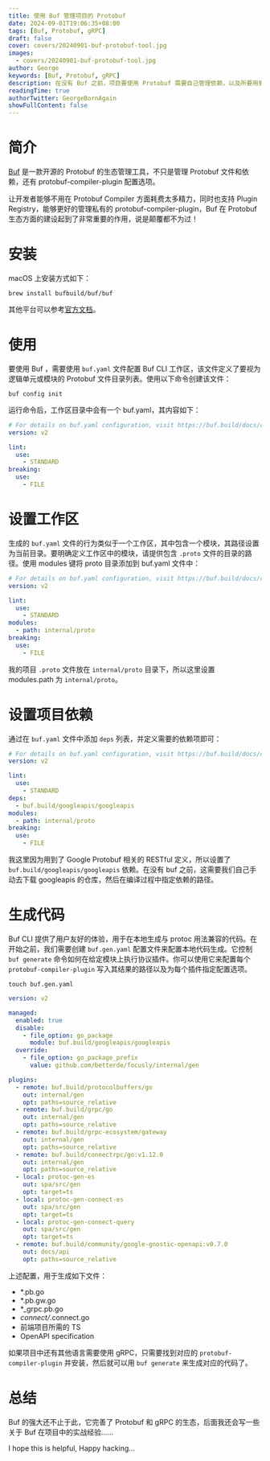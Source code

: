 ```yaml
---
title: 使用 Buf 管理项目的 Protobuf
date: 2024-09-01T19:06:35+08:00
tags: [Buf, Protobuf, gRPC]
draft: false
cover: covers/20240901-buf-protobuf-tool.jpg
images:
  - covers/20240901-buf-protobuf-tool.jpg
author: George
keywords: [Buf, Protobuf, gRPC]
description: 在没有 Buf 之前，项目要使用 Protobuf 需要自己管理依赖，以及所要用到的一些 protobuf-compiler-plugin，这对于开发者来说增加了不少心智负担。
readingTime: true
authorTwitter: GeorgeBornAgain
showFullContent: false
---
```


# 简介

[Buf](https://buf.build/) 是一款开源的 Protobuf 的生态管理工具，不只是管理 Protobuf 文件和依赖，还有 protobuf-compiler-plugin 配置选项。

让开发者能够不用在 Protobuf Compiler 方面耗费太多精力，同时也支持 Plugin Registry，能够更好的管理私有的 protobuf-compiler-plugin，Buf 在 Protobuf 生态方面的建设起到了非常重要的作用，说是颠覆都不为过！

# 安装

macOS 上安装方式如下：

```shell
brew install bufbuild/buf/buf
```

其他平台可以参考[官方文档](https://buf.build/docs/installation)。

# 使用

要使用 Buf ，需要使用 `buf.yaml` 文件配置 Buf CLI 工作区，该文件定义了要视为逻辑单元或模块的 Protobuf 文件目录列表。使用以下命令创建该文件：

```shell
buf config init
```

运行命令后，工作区目录中会有一个 buf.yaml，其内容如下：

```yaml
# For details on buf.yaml configuration, visit https://buf.build/docs/configuration/v2/buf-yaml
version: v2

lint:
  use:
    - STANDARD
breaking:
  use:
    - FILE
```
# 设置工作区

生成的 `buf.yaml` 文件的行为类似于一个工作区，其中包含一个模块，其路径设置为当前目录。要明确定义工作区中的模块，请提供包含 `.proto` 文件的目录的路径。使用 modules 键将 proto 目录添加到 buf.yaml 文件中：

```yaml
# For details on buf.yaml configuration, visit https://buf.build/docs/configuration/v2/buf-yaml
version: v2

lint:
  use:
    - STANDARD
modules:
  - path: internal/proto
breaking:
  use:
    - FILE
```

我的项目 `.proto` 文件放在 `internal/proto` 目录下，所以这里设置 modules.path 为 `internal/proto`。

# 设置项目依赖

通过在 `buf.yaml` 文件中添加 `deps` 列表，并定义需要的依赖项即可：

```yaml
# For details on buf.yaml configuration, visit https://buf.build/docs/configuration/v2/buf-yaml
version: v2

lint:
  use:
    - STANDARD
deps:
  - buf.build/googleapis/googleapis
modules:
  - path: internal/proto
breaking:
  use:
    - FILE
```
我这里因为用到了 Google Protobuf 相关的 RESTful 定义，所以设置了 `buf.build/googleapis/googleapis` 依赖。在没有 buf 之前，这需要我们自己手动去下载 googleapis 的仓库，然后在编译过程中指定依赖的路径。

# 生成代码

Buf CLI 提供了用户友好的体验，用于在本地生成与 protoc 用法兼容的代码。在开始之前，我们需要创建 `buf.gen.yaml` 配置文件来配置本地代码生成。它控制 `buf generate` 命令如何在给定模块上执行协议插件。你可以使用它来配置每个 `protobuf-compiler-plugin` 写入其结果的路径以及为每个插件指定配置选项。

```shell
touch buf.gen.yaml
```

```yaml
version: v2

managed:
  enabled: true
  disable:
    - file_option: go_package
      module: buf.build/googleapis/googleapis
  override:
    - file_option: go_package_prefix
      value: github.com/betterde/focusly/internal/gen

plugins:
  - remote: buf.build/protocolbuffers/go
    out: internal/gen
    opt: paths=source_relative
  - remote: buf.build/grpc/go
    out: internal/gen
    opt: paths=source_relative
  - remote: buf.build/grpc-ecosystem/gateway
    out: internal/gen
    opt: paths=source_relative
  - remote: buf.build/connectrpc/go:v1.12.0
    out: internal/gen
    opt: paths=source_relative
  - local: protoc-gen-es
    out: spa/src/gen
    opt: target=ts
  - local: protoc-gen-connect-es
    out: spa/src/gen
    opt: target=ts
  - local: protoc-gen-connect-query
    out: spa/src/gen
    opt: target=ts
  - remote: buf.build/community/google-gnostic-openapi:v0.7.0
    out: docs/api
    opt: paths=source_relative
```

上述配置，用于生成如下文件：

* *.pb.go
* *.pb.gw.go
* *_grpc.pb.go
* *connect/*.connect.go
* 前端项目所需的 TS
* OpenAPI specification

如果项目中还有其他语言需要使用 gRPC，只需要找到对应的 `protobuf-compiler-plugin` 并安装，然后就可以用 `buf generate` 来生成对应的代码了。

# 总结

Buf 的强大还不止于此，它完善了 Protobuf 和 gRPC 的生态，后面我还会写一些关于 Buf 在项目中的实战经验……

I hope this is helpful, Happy hacking...